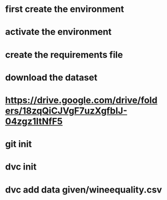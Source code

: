 # first create the environment
# activate the environment
# create the requirements file
# download the dataset
# https://drive.google.com/drive/folders/18zqQiCJVgF7uzXgfbIJ-04zgz1ItNfF5
# git init
# dvc init
# dvc add data given/wineequality.csv
